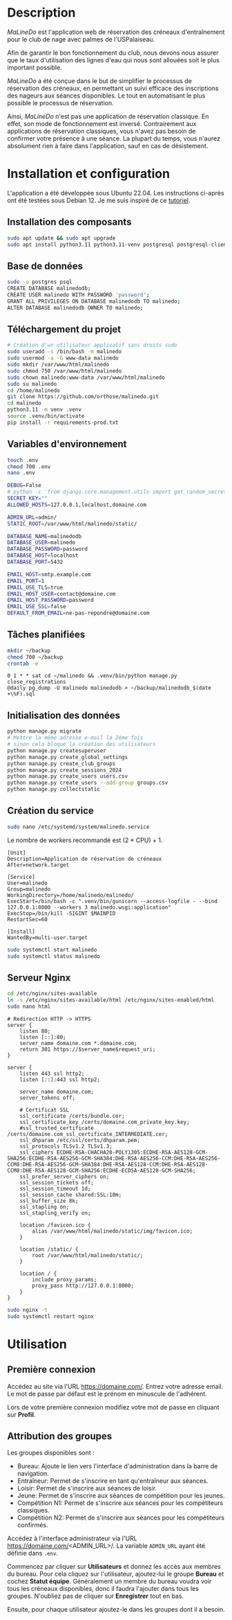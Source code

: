 # Description

*MaLineDo* est l'application web de réservation des créneaux d'entraînement 
pour le club de nage avec palmes de l'USPalaiseau.

Afin de garantir le bon fonctionnement du club, nous devons nous assurer que le taux d'utilisation des lignes d'eau qui nous sont allouées soit le plus important possible.

*MaLineDo* a été conçue dans le but de simplifier le processus de réservation des créneaux, en permettant un suivi efficace des inscriptions des nageurs aux séances disponibles. Le tout en automatisant le plus possible le processus de réservation.

Ainsi, *MaLineDo* n'est pas une application de réservation classique. En effet, son mode de fonctionnement est inversé. Contrairement aux applications de réservation classiques, vous n'avez pas besoin de confirmer votre présence à une séance. La plupart du temps, vous n'aurez absolument rien à faire dans l'application, sauf en cas de désistement. 

# Installation et configuration

L'application a été développée sous Ubuntu 22.04.
Les instructions ci-après ont été testées sous Debian 12.
Je me suis inspiré de ce [tutoriel](https://www.digitalocean.com/community/tutorials/how-to-set-up-django-with-postgres-nginx-and-gunicorn-on-ubuntu).

## Installation des composants

```bash
sudo apt update && sudo apt upgrade
sudo apt install python3.11 python3.11-venv postgresql postgresql-client nginx git cron
```

## Base de données

```bash
sudo -u postgres psql
CREATE DATABASE malinedodb;
CREATE USER malinedo WITH PASSWORD 'password';
GRANT ALL PRIVILEGES ON DATABASE malinedodb TO malinedo;
ALTER DATABASE malinedodb OWNER TO malinedo;
```

## Téléchargement du projet

```bash
# Création d'un utilisateur applicatif sans droits sudo
sudo useradd -s /bin/bash -m malinedo
sudo usermod -a -G www-data malinedo
sudo mkdir /var/www/html/malinedo
sudo chmod 750 /var/www/html/malinedo
sudo chown malinedo:www-data /var/www/html/malinedo
sudo su malinedo
cd /home/malinedo
git clone https://github.com/orthose/malinedo.git
cd malinedo
python3.11 -m venv .venv
source .venv/bin/activate
pip install -r requirements-prod.txt
```

## Variables d'environnement

```bash
touch .env
chmod 700 .env
nano .env
```

```bash
DEBUG=False
# python -c 'from django.core.management.utils import get_random_secret_key; print(get_random_secret_key())'
SECRET_KEY=""
ALLOWED_HOSTS=127.0.0.1,localhost,domaine.com

ADMIN_URL=admin/ 
STATIC_ROOT=/var/www/html/malinedo/static/

DATABASE_NAME=malinedodb
DATABASE_USER=malinedo
DATABASE_PASSWORD=password
DATABASE_HOST=localhost
DATABASE_PORT=5432

EMAIL_HOST=smtp.example.com
EMAIL_PORT=1
EMAIL_USE_TLS=true
EMAIL_HOST_USER=contact@domaine.com
EMAIL_HOST_PASSWORD=password
EMAIL_USE_SSL=false
DEFAULT_FROM_EMAIL=ne-pas-repondre@domaine.com
```

## Tâches planifiées

```bash
mkdir ~/backup
chmod 700 ~/backup
crontab -e
```

```
0 1 * * sat cd ~/malinedo && .venv/bin/python manage.py close_registrations
@daily pg_dump -U malinedo malinedodb > ~/backup/malinedodb_$(date +\%F).sql
```

## Initialisation des données

```bash
python manage.py migrate
# Mettre la même adresse e-mail la 2ème fois
# sinon cela bloque la création des utilisateurs
python manage.py createsuperuser
python manage.py create_global_settings
python manage.py create_club_groups
python manage.py create_sessions_2024
python manage.py create_users users.csv
python manage.py create_users --add-group groups.csv
python manage.py collectstatic
```

## Création du service

```bash
sudo nano /etc/systemd/system/malinedo.service
```

Le nombre de workers recommandé est (2 * CPU) + 1.

```
[Unit]
Description=Application de réservation de créneaux
After=network.target

[Service]
User=malinedo
Group=malinedo
WorkingDirectory=/home/malinedo/malinedo/
ExecStart=/bin/bash -c ".venv/bin/gunicorn --access-logfile - --bind 127.0.0.1:8000 --workers 3 malinedo.wsgi:application"
ExecStop=/bin/kill -SIGINT $MAINPID
RestartSec=60

[Install]
WantedBy=multi-user.target
```

```bash
sudo systemctl start malinedo
sudo systemctl status malinedo
```

## Serveur Nginx

```bash
cd /etc/nginx/sites-available
ln -s /etc/nginx/sites-available/html /etc/nginx/sites-enabled/html
sudo nano html
```

```
# Redirection HTTP -> HTTPS
server {
	listen 80;
    listen [::]:80;
	server_name domaine.com *.domaine.com;
	return 301 https://$server_name$request_uri;
}

server {
	listen 443 ssl http2;
	listen [::]:443 ssl http2;

    server_name domaine.com;
	server_tokens off;	

	# Certificat SSL
	ssl_certificate /certs/bundle.cer;
    ssl_certificate_key /certs/domaine.com_private_key.key;
    #ssl_trusted_certificate /certs/domaine.com_ssl_certificate_INTERMEDIATE.cer;
	ssl_dhparam /etc/ssl/certs/dhparam.pem;
	ssl_protocols TLSv1.2 TLSv1.3;
	ssl_ciphers ECDHE-RSA-CHACHA20-POLY1305:ECDHE-RSA-AES128-GCM-SHA256:ECDHE-RSA-AES256-GCM-SHA384:DHE-RSA-AES256-CCM:DHE-RSA-AES256-CCM8:DHE-RSA-AES256-GCM-SHA384:DHE-RSA-AES128-CCM:DHE-RSA-AES128-CCM8:DHE-RSA-AES128-GCM-SHA256:ECDHE-ECDSA-AES128-GCM-SHA256;
	ssl_prefer_server_ciphers on;
	ssl_session_tickets off;
	ssl_session_timeout 1d;
	ssl_session_cache shared:SSL:10m;
	ssl_buffer_size 8k;
	ssl_stapling on;
	ssl_stapling_verify on;
    
    location /favicon.ico {
		alias /var/www/html/malinedo/static/img/favicon.ico;
	}

	location /static/ {
	    root /var/www/html/malinedo/static/;
	}

	location / {
	    include proxy_params;
		proxy_pass http://127.0.0.1:8000;
	}
}
```

```bash
sudo nginx -t
sudo systemctl restart nginx
```

# Utilisation

## Première connexion

Accédez au site via l'URL https://domaine.com/.
Entrez votre adresse email. Le mot de passe par défaut 
est le prénom en minuscule de l'adhérent.

Lors de votre première connexion modifiez votre mot de passe
en cliquant sur **Profil**.

## Attribution des groupes

Les groupes disponibles sont :
* Bureau: Ajoute le lien vers l'interface d'administration dans la barre de navigation.
* Entraîneur: Permet de s'inscrire en tant qu'entraîneur aux séances. 
* Loisir: Permet de s'inscrire aux séances de loisir.
* Jeune: Permet de s'inscrire aux séances de compétition pour les jeunes.
* Compétition N1: Permet de s'inscrire aux séances pour les compétiteurs classiques.
* Compétition N2: Permet de s'inscrire aux séances pour les compétiteurs confirmés.

Accédez à l'interface administrateur via l'URL https://domaine.com/<ADMIN_URL>/.
La variable `ADMIN_URL` ayant été définie dans `.env`.

Commencez par cliquer sur **Utilisateurs** et donnez les accès aux membres du bureau.
Pour cela cliquez sur l'utilisateur, ajoutez-lui le groupe **Bureau**
et cochez **Statut équipe**. Généralement un membre du bureau voudra voir tous les
créneaux disponibles, donc il faudra l'ajouter dans tous les groupes.
N'oubliez pas de cliquer sur **Enregistrer** tout en bas.

Ensuite, pour chaque utilisateur ajoutez-le dans les groupes dont il a besoin.
